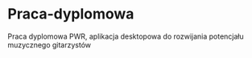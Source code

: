 # Praca-dyplomowa
Praca dyplomowa PWR, aplikacja desktopowa do rozwijania potencjału muzycznego gitarzystów
